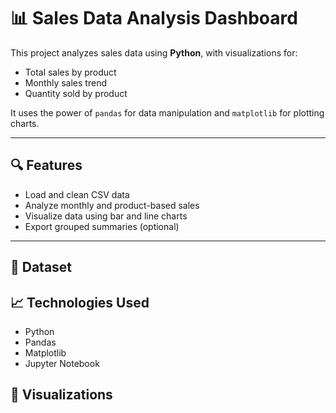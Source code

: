 # 📊 Sales Data Analysis Dashboard

This project analyzes sales data using **Python**, with visualizations for:
- Total sales by product
- Monthly sales trend
- Quantity sold by product

It uses the power of `pandas` for data manipulation and `matplotlib` for plotting charts.

---

## 🔍 Features

- Load and clean CSV data
- Analyze monthly and product-based sales
- Visualize data using bar and line charts
- Export grouped summaries (optional)

---

## 📁 Dataset




## 📈 Technologies Used
- Python
- Pandas 
- Matplotlib
- Jupyter Notebook

## 📸 Visualizations


